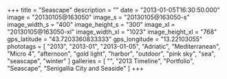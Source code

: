 +++
title = "Seascape"
description = ""
date = "2013-01-05T16:30:50.000"
image = "20130105@163050"
image_s = "20130105@163050-s"
image_width_s = "400"
image_height_s = "300"
image_xl = "20130105@163050-xl"
image_width_xl = "1023"
image_height_xl = "768"
gps_latitude = "43.7203360833333"
gps_longitude = "13.22103055"
phototags = [ "2013", "2013-01", "2013-01-05", "Adriatic", "Mediterranean", "Micro 4", "afternoon", "gold light", "harbor", "outdoor", "pink sky", "sea", "seascape", "winter" ]
galleries = [ "", "2013 Timeline", "Portfolio", "Seascape", "Senigallia City and Seaside" ]
+++
